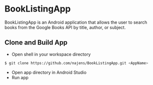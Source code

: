 # BookListingApp
BookListingApp is an Android application that allows the user to search books from the Google Books API by title, author, or subject.

## Clone and Build App
- Open shell in your workspace directory
```bash
$ git clone https://github.com/najens/BookListingApp.git <AppName>
```
- Open app directory in Android Studio
- Run app
